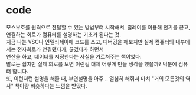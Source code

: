 # code

모스부호를 원격으로 전달할 수 있는 방법부터 시작해서, 릴레이를 이용해 전기를 끊고, 연결하는 회로가 컴퓨터를 설명하는 기초가 된다는 것.   
지금 나는 VSC나 인텔리제이에 코드를 쓰고, 디버깅을 해보지만 실제 컴퓨터의 내부에서는 전자회로가 연결됐다가, 끊겼다가 하면서  
연산을 하고, 데이터를 저장한다는 사실을 가르쳐주는 책이었다.  
말로는 쉽지만 실제 회로를 보면 이런걸 대체 어떻게 만들 생각을 했을까? 덕분에 컴퓨터 합니다.  
또, 이런저런 설명을 해줄 때, 부연설명을 아주 .. 열심히 해줘서 마치 "거의 모든것의 역사" 책이랑 비슷하다는 느낌을 받았다.